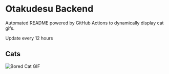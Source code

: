 # Otakudesu Backend

Automated README powered by GitHub Actions to dynamically display cat gifs.

 Update every 12 hours

## Cats

![Bored Cat GIF](https://media2.giphy.com/media/mlvseq9yvZhba/200.gif?cid=9acd02daz18zunh4mwfd8j00nhhivy9ne90s6tlupu7bs53d&ep=v1_gifs_search&rid=200.gif&ct=g)
